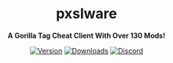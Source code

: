 <div align="center">

# pxslware

**A Gorilla Tag Cheat Client With Over 130 Mods!**

[![Version](https://img.shields.io/github/v/release/PxslGames/pxslware?display_name=release&style=for-the-badge&label=Version&color=238400ff)](https://github.com/PxslGames/pxslware/releases)
[![Downloads](https://img.shields.io/github/downloads/PxslGames/pxslware/total?style=for-the-badge&color=%238400ff)](https://github.com/PxslGames/pxslware/releases)
[![Discord](https://img.shields.io/discord/1358840188469772581?style=for-the-badge&color=%238400ff)](https://discord.gg/9QDjPsE7bQ)

</div>
